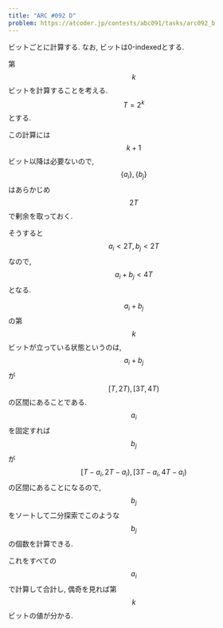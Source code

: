 ```yaml
---
title: "ARC #092 D"
problem: https://atcoder.jp/contests/abc091/tasks/arc092_b
---
```

ビットごとに計算する. なお, ビットは0-indexedとする.

第 $$ k $$ ビットを計算することを考える. $$ T = 2^k $$ とする.

この計算には $$ k+1 $$ ビット以降は必要ないので, $$ \{ a_i \}, \{ b_j \} $$ はあらかじめ $$ 2T $$ で剰余を取っておく.

そうすると $$ a_i \lt 2T, b_j \lt 2T $$ なので, $$ a_i + b_j \lt 4T $$ となる.

$$ a_i + b_j $$ の第 $$ k $$ ビットが立っている状態というのは, $$ a_i + b_j $$ が $$ [T, 2T), [3T, 4T) $$ の区間にあることである. $$ a_i $$ を固定すれば $$ b_j $$ が $$ [T-a_i, 2T-a_i), [3T-a_i, 4T-a_i) $$ の区間にあることになるので, $$ b_j $$ をソートして二分探索でこのような $$ b_j $$ の個数を計算できる.

これをすべての $$ a_i $$ で計算して合計し, 偶奇を見れば第 $$ k $$ ビットの値が分かる.
